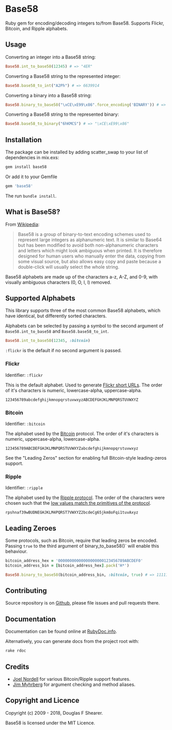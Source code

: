 # Base58

Ruby gem for encoding/decoding integers to/from Base58. Supports Flickr, Bitcoin, and Ripple alphabets.


## Usage

Converting an integer into a Base58 string:

```ruby
Base58.int_to_base58(12345) # => "4ER"
```

Converting a Base58 string to the represented integer:

```ruby
Base58.base58_to_int("A2Ph") # => 6639914
```

Converting a binary into a Base58 string:

```ruby
Base58.binary_to_base58("\xCE\xE99\x86".force_encoding('BINARY')) # => "6hKMCS"
```

Converting a Base58 string to the represented binary:

```ruby
Base58.base58_to_binary("6hKMCS") # => "\xCE\xE99\x86"
```


## Installation

The package can be installed by adding scatter_swap to your list of dependencies in mix.exs:

```bash
gem install base58
```

Or add it to your Gemfile

```ruby
gem 'base58'
```

The run `bundle install`.


## What is Base58?

From [Wikipedia](https://en.wikipedia.org/wiki/Base58):

> Base58 is a group of binary-to-text encoding schemes used to represent large integers as alphanumeric text. It is similar to Base64 but has been modified to avoid both non-alphanumeric characters and letters which might look ambiguous when printed. It is therefore designed for human users who manually enter the data, copying from some visual source, but also allows easy copy and paste because a double-click will usually select the whole string.

Base58 alphabets are made up of the characters a-z, A-Z, and 0-9, with visually ambiguous characters (0, O, I, l) removed.


## Supported Alphabets

This library supports three of the most common Base58 alphabets, which have identical, but differently sorted characters.

Alphabets can be selected by passing a symbol to the second argument of `Base58.int_to_base58` and `Base58.base58_to_int`.

```ruby
Base58.int_to_base58(12345, :bitcoin)
```

`:flickr` is the default if no second argument is passed.


### Flickr

Identifier: `:flickr`

This is the default alphabet. Used to generate [Flickr short URLs](https://www.flickr.com/groups/api/discuss/72157616713786392/). The order of it's characters is numeric, lowercase-alpha, uppercase-alpha.

    123456789abcdefghijkmnopqrstuvwxyzABCDEFGHJKLMNPQRSTUVWXYZ


### Bitcoin

Identifier: `:bitcoin`

The alphabet used by the [Bitcoin](https://en.wikipedia.org/wiki/Bitcoin) protocol. The order of it's characters is numeric, uppercase-alpha, lowercase-alpha.

    123456789ABCDEFGHJKLMNPQRSTUVWXYZabcdefghijkmnopqrstuvwxyz

See the "Leading Zeros" section for enabling full Bitcoin-style leading-zeros support.


### Ripple

Identifier: `:ripple`

The alphabet used by the [Ripple protocol](https://en.wikipedia.org/wiki/Ripple_(payment_protocol)). The order of the characters were chosen such that the [low values match the primitives of the protocol](http://bitcoin.stackexchange.com/questions/14124/why-is-ripples-base58-alphabet-so-weird).

    rpshnaf39wBUDNEGHJKLM4PQRST7VWXYZ2bcdeCg65jkm8oFqi1tuvAxyz


## Leading Zeroes

Some protocols, such as Bitcoin, require that leading zeros be encoded. Passing `true` to the third argument of binary_to_base58()` will enable this behaviour.

```ruby
bitcoin_address_hex = '00000000000000000000123456789ABCDEF0'
bitcoin_address_bin = [bitcoin_address_hex].pack('H*')

Base58.binary_to_base58(bitcoin_address_bin, :bitcoin, true) # => 111111111143c9JGph3DZ
```

## Contributing

Source repository is on [Github](https://github.com/dougal/base58), please file issues and pull requests there.


## Documentation

Documentation can be found online at [RubyDoc.info](http://www.rubydoc.info/github/dougal/base58).

Alternatively, you can generate docs from the project root with:

```bash
rake rdoc
```


## Credits

  * [Joel Nordell](https://github.com/joelnordell) for various Bitcoin/Ripple support features.
  * [Jim Myhrberg](https://github.com/jimeh) for argument checking and method aliases.


## Copyright and Licence

Copyright (c) 2009 - 2018, Douglas F Shearer.

Base58 is licensed under the MIT Licence.

